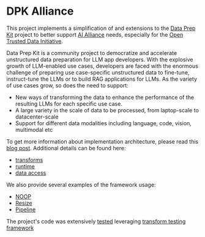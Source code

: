 # DPK Alliance

This project implements a simplification of and extensions to the [Data Prep Kit](https://github.com/data-prep-kit/data-prep-kit) project to better support 
[AI Alliance](https://github.com/The-AI-Alliance/) needs, especially for the [Open Trusted Data Initiative](https://the-ai-alliance.github.io/open-trusted-data-initiative/).

Data Prep Kit is a community project to democratize and accelerate unstructured data preparation for LLM app developers. 
With the explosive growth of LLM-enabled use cases, developers are faced with the enormous challenge of preparing use 
case-specific unstructured data to fine-tune, instruct-tune the LLMs or to build RAG applications for LLMs. As the 
variety of use cases grow, so does the need to support:

* New ways of transforming the data to enhance the performance of the resulting LLMs for each specific use case.
* A large variety in the scale of data to be processed, from laptop-scale to datacenter-scale
* Support for different data modalities including language, code, vision, multimodal etc

To get more information about implementation architecture, please read this 
[blog post](https://thealliance.ai/blog/architecture-of-data-prep-kit-framework).
Additional details can be found here:
* [transforms](data-processing-lib/src/data_processing/transform/transform.md)
* [runtime](data-processing-lib/src/data_processing/runtime/runtime.md)
* [data access](data-processing-lib/src/data_processing/data_access/data-access.md)

We also provide several examples of the framework usage:
* [NOOP](data-processing-lib/src/data_processing/examples/noop/README.md)
* [Resize](data-processing-lib/src/data_processing/examples/resize/README.md)
* [Pipeline](data-processing-lib/src/data_processing/examples/pipeline/README.md)


The project's code was extensively [tested](data-processing-lib/test) leveraging 
[transform testing framework](data-processing-lib/src/data_processing/test_support/README.md)